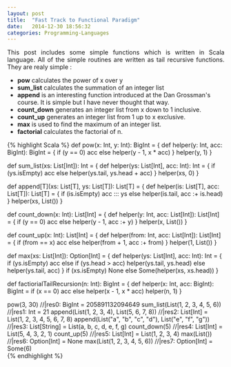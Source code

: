 ```yaml
---
layout: post
title:  "Fast Track to Functional Paradigm"
date:   2014-12-30 18:56:32
categories: Programming-Languages
---
```

<p align="justify">
This post includes some simple functions which is written in Scala language.
All of the simple routines are written as tail recursive functions. They are realy simple :
</p>

 * __pow__ calculates the power of x over y
 * __sum_list__ calculates the summation of an integer list
 * __append__ is an interesting function introduced at the Dan Grossman's course. It is simple but I have 
   never thought that way.
 * __count_down__ generates an integer list from x down to 1 inclusive.
 * __count_up__ generates an integer list from 1 up to x exclusive.
 * __max__ is used to find the maximum of an integer list.
 * __factorial__ calculates the factorial of n.

{% highlight Scala %}
def pow(x: Int, y: Int): BigInt = {
  def helper(y: Int, acc: BigInt): BigInt = {
    if (y == 0) acc
    else helper(y - 1, x * acc)
  }
  helper(y, 1)
}

def sum_list(xs: List[Int]): Int = {
  def helper(ys: List[Int], acc: Int): Int = {
    if (ys.isEmpty) acc
    else helper(ys.tail, ys.head + acc)
  }
  helper(xs, 0)
}

def append[T](xs: List[T], ys: List[T]): List[T] = {
  def helper(is: List[T], acc: List[T]): List[T] = {
    if (is.isEmpty) acc ::: ys
    else helper(is.tail, acc :+ is.head)
  }
  helper(xs, List())
}

def count_down(x: Int): List[Int] = {
  def helper(y: Int, acc: List[Int]): List[Int] = {
    if (y == 0) acc
    else helper(y - 1, acc :+ y)
  }
  helper(x, List())
}

def count_up(x: Int): List[Int] = {
  def helper(from: Int, acc: List[Int]): List[Int] = {
    if (from == x) acc
    else helper(from + 1, acc :+ from)
  }
  helper(1, List())
}

def max(xs: List[Int]): Option[Int] = {
  def helper(ys: List[Int], acc: Int): Int = {
    if (ys.isEmpty) acc
    else if (ys.head > acc) helper(ys.tail, ys.head)
    else helper(ys.tail, acc)
  }
  if (xs.isEmpty) None
  else Some(helper(xs, xs.head))
}

def factiorialTailRecursion(n: Int): BigInt = {
  def helper(x: Int, acc: BigInt): BigInt =
    if (x == 0) acc
    else helper(x - 1, x * acc)
  helper(n, 1)
}

pow(3, 30)                                                     //|res0: BigInt = 205891132094649
sum_list(List(1, 2, 3, 4, 5, 6))                               //|res1: Int = 21
append(List(1, 2, 3, 4), List(5, 6, 7, 8))                     //|res2: List[Int] = List(1, 2, 3, 4, 5, 6, 7, 8)
append(List("a", "b", "c", "d"), List("e", "f", "g"))          //|res3: List[String] = List(a, b, c, d, e, f, g)
count_down(5)                                                  //|res4: List[Int] = List(5, 4, 3, 2, 1)
count_up(5)                                                    //|res5: List[Int] = List(1, 2, 3, 4)
max(List())                                                    //|res6: Option[Int] = None
max(List(1, 2, 3, 4, 5, 6))                                    //|res7: Option[Int] = Some(6)   
{% endhighlight %}
